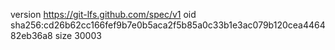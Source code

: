 version https://git-lfs.github.com/spec/v1
oid sha256:cd26b62cc166fef9b7e0b5aca2f5b85a0c33b1e3ac079b120cea446482eb36a8
size 30003
